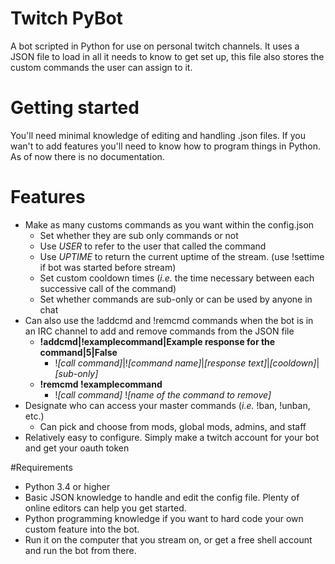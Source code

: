 # Twitch PyBot
A bot scripted in Python for use on personal twitch channels. It uses a JSON file to load in all it needs to know to get set up, this file also stores the custom commands the user can assign to it.

# Getting started
You'll need minimal knowledge of editing and handling .json files. If you wan't to add features you'll need to know how to program things in Python. As of now there is no documentation.

# Features
- Make as many customs commands as you want within the config.json
  - Set whether they are sub only commands or not
  - Use ${USER}$ to refer to the user that called the command
  - Use ${UPTIME}$ to return  the current uptime of the stream. (use !settime if bot was started before stream)
  - Set custom cooldown times (*i.e.* the time necessary between each successive call of the command)
  - Set whether commands are sub-only or can be used by anyone in chat
- Can also use the !addcmd and !remcmd commands when the bot is in an IRC channel to add and remove commands from the JSON file
  - **!addcmd|!examplecommand|Example response for the command|5|False**
    - !*[call command]*|!*[command name]*|*[response text]*|*[cooldown]*|*[sub-only]*
  - **!remcmd !examplecommand**
    - !*[call command]* !*[name of the command to remove]*
- Designate who can access your master commands (*i.e.* !ban, !unban, etc.)
  - Can pick and choose from mods, global mods, admins, and staff
- Relatively easy to configure. Simply make a twitch account for your bot and get your oauth token

#Requirements
- Python 3.4 or higher
- Basic JSON knowledge to handle and edit the config file. Plenty of online editors can help you get started.
- Python programming knowledge if you want to hard code your own custom feature into the bot.
- Run it on the computer that you stream on, or get a free shell account and run the bot from there.
